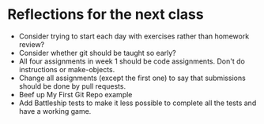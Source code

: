 # Reflections for the next class

* Consider trying to start each day with exercises rather than homework review?
* Consider whether git should be taught so early?
* All four assignments in week 1 should be code assignments.  Don't do instructions or make-objects.
* Change all assignments (except the first one) to say that submissions should be done by pull requests.
* Beef up My First Git Repo example
* Add Battleship tests to make it less possible to complete all the tests and have a working game.
